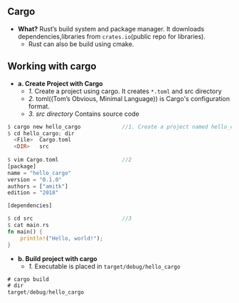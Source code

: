 ## Cargo
- **What?** Rust’s build system and package manager. It downloads dependencies,libraries from `crates.io`(public repo for libraries).
  - Rust can also be build using cmake.

## Working with cargo
- **a. Create Project with Cargo**
  - *1.* Create a project using cargo. It creates `*.toml` and src directory
  - *2.* toml((Tom’s Obvious, Minimal Language)) is Cargo's configuration format.
  - *3. src directory* Contains source code
```rust
$ cargo new hello_cargo             //1. Create a project named hello_cargo
$ cd hello_cargo; dir
  <File>  Cargo.toml
  <DIR>   src
  
$ vim Cargo.toml                    //2
[package]
name = "hello_cargo"
version = "0.1.0"
authors = ["amitk"]
edition = "2018"

[dependencies]

$ cd src                            //3
$ cat main.rs           
fn main() {
    println!("Hello, world!");
}
```
- **b. Build project with cargo**
  - *1.* Executable is placed in `target/debug/hello_cargo`
```rust
# cargo build
# dir
target/debug/hello_cargo
```
